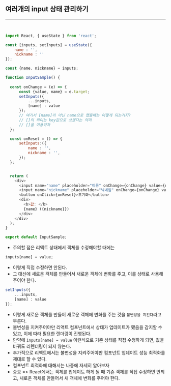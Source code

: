 ## 여러개의 input 상태 관리하기
---

<br />

```js
import React, { useState } from 'react';

const [inputs, setInputs] = useState({
    name : '',
    nickname : ''
});

const {name, nickname} = inputs;

function InputSample() {
  
  const onChange = (e) => {
      const {value, name} = e.target;
      setInputs({
          ...inputs,
          [name] : value
      });
      // 여기서 [name]이 아닌 name으로 했을때는 어떻게 되는거지?
      // []의 의미는 key값으로 쓰겠다는 의미
      // []을 이용하자
  };

  const onReset = () => {
      setInputs:({
          name : '',
          nickname : '',
      });
  };


  return (
    <div>
      <input name="name" placeholder="이름" onChange={onChange} value={name}/>
      <input name="nickname" placeholder="닉네임" onChange={onChange} value={nickname}/>
      <button onClick={onReset}>초기화</button>
      <div>
        <b>값: </b>
        {name} ({nickname}})
      </div>
    </div>
  );
}

export default InputSample;
```

- 주의할 점은 리액트 상태에서 객체를 수정해야할 때에는 
```js
inputs[name] = value;
```
- 이렇게 직접 수정하면 안된다.
- 그 대신에 새로운 객체를 만들어서 새로운 객체에 변화를 주고, 이를 상태로 사용해 주어야 한다.

```js
setInputs({
    ...inputs,
    [name] : value
});
```

- 이렇게 새로운 객체를 만들어 새로운 객체에 변화를 주는 것을 `불변성을 지킨다`라고 부른다.
- 불변성을 지켜주어야만 리액트 컴포넌트에서 상태가 업데이트가 됐음을 감지할 수 있고, 이에 따라 필요한 렌더링이 진행된다.
- 만약에 `inputs[name] = value` 이런식으로 기존 상태를 직접 수정하게 되면, 값을 바꿔도 리렌더링이 되지 않는다.
- 추가적으로 리액트에서는 불변성을 지켜주어야만 컴포넌트 업데이트 성능 최적화를 제대로 할 수 있다.
- 컴포넌트 최적화에 대해서는 나중에 자세히 알아보자
- 중요 => React에서는 객체를 업데이트 하게 될 때 기존 객체를 직접 수정하면 안되고, 새로운 객체를 만들어서 새 객체에 변화를 주어야 한다.

